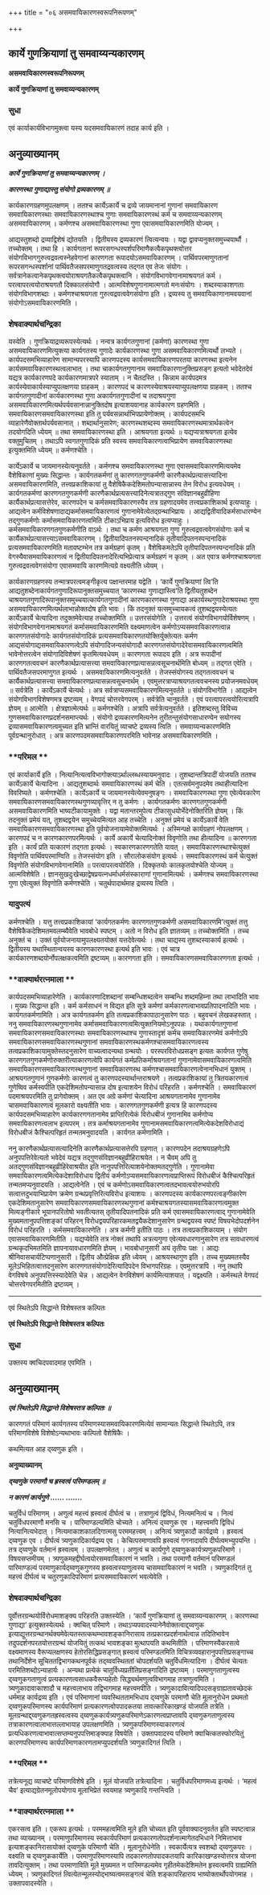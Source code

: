 +++
title = "०६ असमवायिकारणस्वरूपनिरूपणम्"

+++


## कार्ये गुणक्रियाणां तु समवाय्यन्यकारणम्

**असमवायिकारणस्वरूपनिरूपणम्**

**कार्ये गुणक्रियाणां तु समवाय्यन्यकारणम्**

### **सुधा**

एवं कार्याकार्यविभागमुक्त्वा यस्य यदसमवायिकारणं तदाह कार्य इति ।

## **अनुव्याख्यानम्**

***कार्ये गुणक्रियाणां तु समवाय्यन्यकारणम् ।***

***कारणस्था गुणाद्यास्तु संयोगो द्रव्यकारणम् ॥***

कार्यकारणग्रहणमुपलक्षणम् । ततश्च कार्येऽकार्ये च द्रव्ये जायमानानां गुणानां समवायिकारण समवायिकारणस्थाः समवायिकारणस्थाश्च गुणाः समवायिकारणस्थं कर्म च समवाय्यन्यकारणम् असमवायिकारणम् । कर्मणश्च असमवायिकारणस्था गुणा एवासमवायिकारणमिति योज्यम् ।

आद्यस्तुशब्दो द्रव्याद्विशेषं द्योतयति । द्वितीयस्य द्रव्यकारणं त्वित्यन्वयः । यद्वा द्वावप्यनुक्तसमुच्चयार्थौ । तच्चोक्तम् । तथा हि । कार्यगतानां रूपरसगन्धस्पर्शपरिमाणैकत्वैकपृथक्त्वोत्तर संयोगविभागगुरुत्वद्रवत्वस्नेहवेगानां कारणगता रूपादयोऽसमवायिकारणम् । पार्थिवपरमाणुगतानां रूपरसगन्धस्पर्शानां पार्थिवतैजसपरमाणुगतद्रवत्वस्य तद्गत एव तेजः संयोगः । सर्वत्रानेकत्वानेकपृथक्त्वयोराश्रयगतैकत्वैकपृथक्त्वानि । संयोगविभागवेगानामाश्रयगतं कर्म । परत्वापरत्वयोराश्रयगतौ दिक्कालसंयोगौ । आत्मविशेषगुणानामात्मगतो मनःसंयोगः । शब्दस्याकाशगताः संयोगविभागशब्दाः । कर्मणश्चाश्रयगता गुरुत्वद्रवत्ववेगसंयोगा इति । द्रव्यस्य तु समवायिकाणानामवयवानां संयोगोऽसमवायिकारणमिति ।

### **शेषवाक्यार्थचन्द्रिका**

यस्येति । गुणक्रियाद्रव्यरूपस्येत्यर्थः । नन्वत्र कार्यगतगुणानां (कर्मणां) कारणस्था गुणा असमवायिकारणमित्युक्त्या कार्यगतस्य गुणादेः कार्यकारणस्था गुणा असमवायिकारणमित्यर्थो लभ्यते । कार्यपदसमभिव्याहारेण सामान्यपरस्यापि कारणपदस्य कार्यसमवायिकारणपरतया कारणस्था इत्यनेन कार्यसमवायिकारणस्थत्वलाभात् । तथा चाकार्यगतगुणानाम समवायिकारणानुक्तिप्रसङ्ग इत्यतो भवेदेतदेवं यद्यत्र कार्यकारणपदे कार्यकारणमात्रपरे स्याताम् । न चैतदस्ति । किन्नाम कार्यपदमत्र कार्यस्येवाकार्यस्याप्युपलक्षणया ग्राहकम् । कारणपदं च कारणस्येवाश्रयस्याप्युपलक्षणया ग्राहकम् । ततश्च कार्यगतगुणादीनां कार्यकारणस्था गुणा अकार्यगतगुणादीनां च तदाश्रयगुणा असमवायिकारणमित्यर्थपर्यवसानान्नानुक्तिदोष इत्याशयवानाह कार्यकारण ग्रहणमिति । समवायिकारणसमवायिकारणस्था इति तु पर्यवसन्नार्थाभिपप्रायेणोक्तम् । कार्यपदसमभि व्याहारेणैवोक्तार्थपर्यवसानात् । शब्दार्थानुसारेण; कारणस्थशब्दस्य समवायिकारणस्थमात्रार्थकत्वेन तदयोगदिति ध्येयम् ॥ तथा समवायिकारणस्था इति । आश्रयगता इत्यर्थः ॥ यद्यप्यत्राश्रयगता इत्येव वक्तुमुचितम् । तथाऽपि स्वगतगुणादिकं प्रति स्वस्य समवायिकारणत्वाभिप्रायेण समवायिकारणस्था इत्युक्तमिति ध्येयम् ॥ कर्मणश्चेति ।

कार्येऽकार्ये च जायमानस्येत्यनुवर्तते । कर्मणश्च समवायिकारणस्था गुणा एवासमवायिकारणमित्ययमेव वैशेषिकाणां मुख्यः सिद्धान्तः । कार्यगतकर्मणां तु कारणगतगुणकर्मणी कारणैकार्थप्रत्यासत्त्यादिना असमवायिकारणमिति, तत्त्वप्रकाशिकायां तु वैशेषिकैकदेशिमतोपन्यासान्नास्य तेन विरोध इत्यवधेयम् । कार्यगतकर्मणां कारणगतगुणकर्मणी कारणैकार्थप्रत्यसत्त्यादिनेत्यत्रातद्गुण संविज्ञानबहुव्रीहिणा कार्यैकार्थप्रत्यासत्तेरेव, कारणपदेन च कर्मसमवायिकारणस्यैव तत्र ग्रहणादयमेव तत्त्वप्रकाशिकार्थ इत्यप्याहुः । आद्यत्वेन कर्मविशेषणादाद्यकर्मासमवायिकारणत्वं गुणानामेवेत्येतद्ग्रन्थाभिप्रायः । आद्यद्वितीयादिकर्मसाधारण्येन तद्गुणकर्मणोः कर्मासमवायिकारणत्वमिति टीकाऽभिप्राय इत्यविरोध इत्यप्याहुः । कर्मसमवायिकारणगतगुणकर्मणीति वाऽर्थः । तथा च कर्मण आश्रयगता गुणा गुरुत्वद्रवत्ववेगसंयोगाः कर्म च कार्यैकार्थप्रत्यासत्त्याऽसमवायिकारणम् । द्वितीयादिपतनस्पन्दनादिकं तृतीयादिपतनस्पन्दनादिकं प्रत्यसमवायिकारणमिति मतावष्टम्भेन तत्र कर्मग्रहणं कृतम् । वैशेषिकमतेऽपि तृतीयादिपतनस्पन्दनादिकं प्रति वेगस्यैवासमवायिकारणत्वं न द्वितीयादिपतनादेरित्यभिप्रेत्यात्र कर्मग्रहणं न कृतम् । अत एवात्र कर्मणश्चाश्रयगता गुरुत्वद्रवत्ववेगसंयोगा एवासमवायि कारणमित्यग्रे वक्ष्यतीति ध्येयम् ।

कार्यकारणग्रहणस्य तन्मात्रपरत्वमङ्गीकृत्य पक्षान्तरमाह यद्वेति । ‘कार्ये गुणक्रियाणां त्वि’ति आद्यतुशब्देनाकार्यगतगुणादिरूपानुक्तसमुच्चयात् ‘कारणस्था गुणाद्यास्त्वि’ति द्वितीयतुशब्देन चाश्रयगतगुणादिरूपानुक्तसमुच्चयात्कार्यगतगुणादीनां कारणकारणस्था गुणाद्या अकार्यस्थगुणादेराश्रयस्था गुणा असमवायिकारणमित्यर्थलाभान्नोक्तदोष इति भावः । किं तदनुक्तं यत्समुच्चायकत्वं तुशब्दद्वयस्येत्यतः कार्येऽकार्ये चेत्यादिना तदुक्तमेवेत्याह तच्चोक्तमिति ॥ उत्तरसंयोगेति । उत्तरत्वं संयोगविभागयोर्विशेषणम् । संयोगविभागवेगानामाश्रयगतं कर्मासमवायिकारणमिति वक्ष्यमाणत्वेन कर्मणोऽप्यसमवायिकारणत्वान्न कारणगतसंयोगादेः कार्यगतसंयोगादिकं प्रत्यसमवायिकारणतयोक्तिर्युक्तेत्यतः कर्मण आद्यसंयोगाद्यसमवायिकारणत्वेऽपि संयोगादिजन्यसंयोगादौ कारणगतसंयोगादेरेवासमवायिकारणत्वमिति भावेनोत्तरत्वेन संयोगादिविशेषणं कृतमित्यवधेयम् ॥ कारणगता रूपादय इति । अत्र रूपादीनां कारणगतत्ववचनं कारणैकार्थप्रत्यासत्त्या समवायिकारणप्रत्यासन्नत्वसूचनार्थमिति बोध्यम् ॥ तद्गत एवेति । पार्थिवतैजसपरमाणुगत इत्यर्थः । असमवायिकारणमित्यनुवर्तते । तेजस्संयोगस्य तद्गतत्ववचनं च कार्यैकार्थप्रत्यासत्त्या समवायिकारणप्रत्यासन्नत्वसूचनार्थम् । एवमुत्तरत्राप्याश्रयगतत्ववचनस्य प्रयोजनमवधेयम् ॥ सर्वत्रेति । कार्येऽकार्ये चेत्यर्थः । अत्र सर्वत्राप्यसमवायिकारणमित्यनुवर्तते ॥ संयोगविभागेति । आद्यत्वेन संयोगविभागविशेषणमत्र द्रष्टव्यम् । वेगपदं चोत्तरवेगपरम् । सर्वत्रेति चानुवर्तते । एवं परत्वापरत्वयोरित्यत्रापि ज्ञेयम् ॥ आत्मेति । क्षेत्रज्ञात्मेत्यर्थः ॥ कर्मणश्चेति । अत्रापि सर्वत्रेत्यनुवर्तते । इतिशब्दस्तु विविच्य गुणसमवायिकारणप्रदर्शनसमाप्त्यर्थः । संयोगो द्रव्यकारणमित्यनेन तुरीतन्तुसंयोगसाधारण्येन सयोगस्य द्रव्यासमवायिकारणत्वमुच्यत इति भ्रान्तिं वारयितुं व्याचष्टे द्रव्यस्य त्विति । समवाय्यन्यकारणमिति पूर्वग्रन्थानुरोधात् । अत्र कारणपदमसमवायिकारणपरमिति भावेनाह असमवायिकारणमिति ।

### **परिमल **

एवं कार्याकार्ये इति । नित्यानित्यत्वविभागोक्त्याऽर्थाल्लब्धस्यायमनुवादः । तुशब्दान्तत्रिपादीं योजयति ततश्च कार्येऽकार्ये चेत्यादिना । आद्यतुशब्दार्थः समवायिकारणस्थं कर्म चेति । एतत्सर्वमनुपदमेव तथाहीत्यादिना विवरिष्यते । कर्मणश्चेति । कार्येऽकार्ये च जायमानस्येत्येवमनुषङ्गः । समवायिकारणस्था गुणा एवेत्येवकारेण समवायिकारणसमवायिकारणस्थगुणव्यावृत्तिर् न तु कर्मणः । कार्यगतकर्मणः कारणगतगुणकर्मणी असमवायिकारणमिति भाष्यटीकायामुक्तेः । यद्वा मतान्तरमुपेत्य टीकासुधयोर्भेदेनोक्तिरिति ज्ञेयम् । किं तदनुक्तं प्रमेयं यत्, तुशब्दद्वयेन समुच्चेयमित्यत आह तच्चेति । अनुक्तं प्रमेयं च कार्येऽकार्ये वेति समवायिकारणसमवायिकारणस्था इति पूर्वयोजनायामेवोक्तमित्यर्थः । अस्मिन्पक्षे कार्यग्रहणं नोपलक्षणम् । कारणपदं च न कारणकारणपरमित्यर्थः । कार्ये अकार्ये चेत्यादिनोक्तं विवृणोति तथा हीत्यादिना ॥ कारणगता इति । कार्यं प्रति यत्कारणं तद्गता इत्यर्थः । स्वकारणकारणगतेति यावत् । समवायिकारणस्थाश्चेत्युक्तं विवृणोति पार्थिवपरमाण्विति ॥ तेजस्संयोग इति । सौरालोकसंयोग इत्यर्थः । समवायिकारणस्थं कर्म चेत्युक्तं विवृणोति संयोगविभागवेगानामिति ॥ परत्वापरत्वयोरिति । दिक्कृतयोः कालकृतयोश्चेति योज्यम् ॥ आत्मविशेषेति । ज्ञानसुखदुःखेच्छाद्वेषप्रयत्नधर्माधर्मसंस्काराणां गुणानामित्यर्थः । कर्मणश्च समवायिकारणस्था गुणा एवेत्युक्तं विवृणोति कर्मणश्चेति । चतुर्थपादार्थमाह द्रव्यस्य त्विति ।

### **यादुपत्यं**

कर्मणश्चेति । यत्तु तत्त्वप्रकाशिकायां ‘कार्यगतकर्मणः कारणगतगुणकर्मणी असमवायिकारणमि’त्युक्तं तत्तु वैशेषिकैकदेशिमतमवलम्ब्यैवेति भावबोधे स्पष्टम् । अतो न विरोध इति ज्ञातव्यम् ॥ तच्चोक्तमिति । तच्च अनुक्तं च । उक्तं पूर्वयोजनायामुपलक्ष्यतयोक्तं यत्तदेवेत्यर्थः । तथा चाद्यस्य तुशब्दस्याकार्य इत्यर्थः । द्वितीयस्य यथास्थितान्वयस्य कारणकारणस्था इत्यर्थ इति भावः । एवं चात्र कार्यकारणशब्दयोर्नोपलक्षकत्वमिति द्रष्टव्यम् ॥ कारणगता इति । समवायिकारणसमवायिकारणगता इत्यर्थः ।

### **वाक्यार्थरत्नमाला **

कार्यपदसमभिव्याहारेणेति । कार्यकारणादिशब्दानां सम्बन्धिशब्दत्वेन सम्बन्धि शब्दमहिम्ना तथा लाभादिति भावः । मुख्यः सिद्धान्त इति । कर्म कर्मसाधनं न विद्यत इति सूत्रे कर्मणां कर्मकारणत्वाभावप्रतिपादनादिति भावः । कार्यगतकर्मणामिति । अत्र कार्यगतकर्मण इति तत्वप्रकाशिकापाठानुसारेण पाठः । बहुवचनं लेखकहस्तात् । ननु समवायिकारणस्थगुणानामेव कर्मासमवायिकारणत्वमित्युक्तनियमोऽनुपपन्नः । यथाकार्यगतगुणानां समवायिकारणसमवायिकारणस्थाः समवायिकारणस्थाश्च गुणास्तादृशं कर्मच समवायिकारणमेवं कर्मणोऽपि समवायिकारणसमवायिकारणस्थगुणानां समवायिकारणस्थकर्मणश्चासमवायिकारणत्वस्य तत्वप्रकाशिकायामुक्तेस्तदनुसारेण वाच्यत्वादन्यथा ग्रन्थयोः । परस्परविरोधप्रसङ्ग इत्यतः कार्यगत गुणेषु कारणगतगुणकर्मणोरुक्तरीत्याकारणत्वेपि कार्यगतं कर्मप्रतिकर्माश्रयगतानां गुणानामेवासमवायिकारणत्वमिति समवायिकारणसमवायिकारणस्थगुणानां समवायिकारणस्थ कर्मणश्चासमवायिकारणत्वेनानभिधानं युक्तम् । आश्रयगतगुणानं गुणकर्मणोः कारणत्वं तु कारणपदस्यार्थान्तराश्रयणे । तत्वप्रकाशिकायां तु त्रितयकारणत्वं गुणेष्विव कर्मस्वपीति एकदेशिमतोपन्यासान्न दोष इत्याशयेन विरोधं परिहरति । कर्मणश्चेति । समवायिकारणं पदमाश्रयपरमिति तु प्रागेवोक्तम् । अत एव अग्रे कर्मणां चेत्यादिना आश्रयगतानामेव गुणानामेव चासमवायिकारणत्वं मूलकारो वक्ष्यतीति भावः । कारणगतगुणकर्मणी इत्यत्र हि कारणपदस्य कार्यपदसमभिव्याहारेण कार्यकारणगतानामेव प्राप्तिरित्येकं विरोधबीजं गुणानामिव कर्मणोप्य समवायिकारणत्वलाभ इत्यपरम् । तत्र कर्माश्रयगतानामेव गुणानामसमवायिकारणत्वमित्येकदेशविरोधाद्यं विरोधबीजं कैश्चित्परिहृतं तन्मतमनुवादयति । कार्यगत कर्मणामिति ।

ननु कारणैकार्थप्रत्यासत्यादिनेति कारणैकार्थप्रत्यासत्तेरपि ग्रहणात् । कारणपदेन तदाश्रयग्रहणेऽपि अनुपपत्तिरेवेत्यतो भवेदेवं यद्यत्र तद्गुणसंविज्ञानबहुव्रीहिराश्रयेत । न चैवम् अपि तु अतद्गुणसंविज्ञानबहुव्रीहिरेवाश्रयीत इति नानुपपत्तिरित्याशयेनोक्तमतद्गुणेति । गुणानामेवा समवायिकारणत्वमित्येकदेशाविरोधाय द्वितीयं कर्मणोऽप्यसमवायिकारणत्वप्राप्तिरूपं विरोधबीजं कैश्चित्परिहृतं तन्मतमप्यनुवादयति । आद्यत्वेनेति । एवं च कर्मणोऽसमवायिकारणत्वतदभावत्वयोरुभयोरपि सत्वात्तदुभयाभिप्रायेण क्रमेण ग्रन्थप्रवृत्तिरित्यविरोध इत्याशयः । कारणपदस्य कार्यकारणपरत्वङ्गीकारेण एकदेशिमतानुसारेण समवायिकारणसमवायिकारणस्थगुणानां कर्मश्चाश्रयगतस्यासमवायिकारणत्वमुक्त मित्यङ्गीकारे भूयानपरितोषो भवतीत्यतस् तृतीयादिपतनादिकं प्रति कर्म एवासमवायिकारणत्वाद् गुणानामेवेति मुख्यमतानुपपत्तिशङ्कां परिहरन् विरोधद्वयपरिहारकमतद्वयैकदेशानुसारेण ग्रन्थद्वयस्य स्पष्टं विषयभेदोपदर्शनेन विरोधं परिहरति । कर्मसमवायिकारणेति । अत्र कर्मणी इतीति पाठः । तत्र तत्वप्रकाशिकायाम् । संयोग एवासमवायिकारणमितीति । यद्यप्येवेति तत्र नोक्तं तथापि अत्रत्यगुणा एवेत्यवधारणानुसारेण तत्र सावधारणत्वं ग्रन्थकृदभिमतमिति ज्ञापनायावधारणमिति ज्ञेयम् । भावबोधानुसारी अयं तृतीयः पक्षः । आद्यः श्रीनिवासचार्यटिप्पणानुसारी । द्वितीय औत्प्रेक्षिक इति ध्येयम् । आश्रयस्थागुण इति । तच्च मुख्यमतस्यैव मूलेऽभिहितत्वात्तदनुसारेण कारणगतसंयोगादेरित्यादिपदेन विभागपरिग्रहः । एवमुत्तरत्रापि । ननु तथापि वेगविषये अनुपपत्तिस्स्यादेवेति चेन्न । आद्यत्वेन वेगविशेषणं कार्यमित्याशयात् । यद्वक्ष्यति । कर्मस्थले वेगपदं चोत्तरवेगपरमितीति द्रष्टव्यम् ।

------------------------------------------------------------------------

एवं स्थितेऽपि सिद्धान्ते विशेषस्तत्र कल्पितः

**एवं स्थितेऽपि सिद्धान्ते विशेषस्तत्र कल्पितः**

### **सुधा**

उक्तस्य क्वचिदपवादमाह एवमिति ।

## **अनुव्याख्यानम्**

***एवं स्थितेऽपि सिद्धान्ते विशेषस्तत्र कल्पितः ॥***

कारणगतं परिमाणं कार्यगतस्य परिमाणस्यासमवायिकारणमित्येवं सामान्यतः सिद्धान्ते स्थितेऽपि, तत्र परिमाणविशेषे विशेषोऽन्यथाभावः कल्पितो वैशेषिकैः ।

कथमित्यत आह द्य्वणुक इति ।

**अनुव्याख्यानम्**

***द्य्वणुके परमाणौ च ह्रस्वत्वं परिमण्डलम् ॥***

***न कारणं कार्यगुणे ...... .......***

चतुर्विधं परिमाणम् । अणुत्वं महत्त्वं ह्रस्वत्वं दीर्घत्वं च । तत्राणुत्वं द्विविधं, नित्यमनित्यं च । नित्यं चतुर्विधपरमाणौ मनसि च । पारिमाण्डल्यमिति चोच्यते । अनित्यं द्य्वणुक एव । महत्त्वमपि द्विविधं नित्यानित्यभेदात् । नित्यमाकाशकालदिगात्मसु परममहत्त्वम् । अनित्यं त्र्यणुकादौ कार्यद्रव्ये । ह्रस्वत्वं द्य्वणुक एव । दीर्घत्वं त्र्यणुकादिकार्यद्रव्य एव । केचित्परमाणावपि ह्रस्वत्वं गगनादावपि दीर्घत्वमभ्युपयन्ति । तत्र द्य्वणुके वर्तमानं ह्रस्वत्वम् । उपलक्षणमेतत् । अणुत्वं च कार्यगुणे द्य्वणुककार्यत्र्यणुकपरिमाणे । विषयसप्तमीयम् । त्र्यणुकमहद्दीर्घत्वयोरसमवायिकारणं न भवति । तथा परमाणौ वर्तमानं परिमण्डलं पारिमाण्डल्यं परमाणुकार्यद्य्वणुकगुणस्य ह्रस्वत्वस्याणुत्वस्य चासमवायिकारणं न भवति । त्र्यणुकादिगतं तु महत्त्वं दीर्घत्वं च चतुरणुकादिपरिमाणं प्रत्यसमवायिकारणं भवत्येवेति ।

### **शेषवाक्यार्थचन्द्रिका**

पूर्वोत्तरग्रन्थयोर्विरोधमाशङ्क्य परिहरति उक्तस्येति । ‘कार्ये गुणक्रियाणां तु समवाय्यन्यकारणम् । कारणस्था गुणाद्या’ इत्युक्तस्येत्यर्थः । क्वचित् परिमाणे । तथाऽप्यपवादस्यानेनैवोक्तत्वाद्द्य्वणुक इत्याद्युत्तरग्रन्थानर्थक्यमेवेत्यतस्तत्कथम्भावशङ्कानिरासाय तत्प्रकारप्रदर्शनार्थत्वान्न तदितिभावेन तदुपदर्शनपरतयोत्तरग्रन्थं योजयितुं तत्कथं भावशङ्का मुत्थापयति कथमितीति । परिमाणस्यैकरसत्वे वक्ष्यमाणस्य वैरूप्यलक्षणस्य हेतोरसिद्धिप्रसङ्गात् ह्रस्वत्वं परिमण्डलमिति विचित्रव्यवहारानुपपत्तिप्रसङ्गाच्च तथानिर्देशेन सूचिततद्विभागकथनपूर्वकं तद्य्ववस्थिततां चोपदर्शयति चतुर्विधमित्यादिना । दीर्घत्वं चेत्यतः परमितिशब्दोऽन्याहार्यः । अन्यथा प्रत्येकं चातुर्विध्यप्रतीतिप्रसङ्गादिति द्रष्टव्यम् । परमाणुगताणुत्वस्य द्य्वणुकगताणुत्वं प्रत्यकारणत्वसाधकवैरूप्यहेतोः सिद्ध्यर्थमणुत्वविभागमाह तत्राणुत्वमिति । त्र्यणुकादावाकाशादौ च महत्त्वलाभाय तद्विभागमाह महत्त्वमपीति । त्र्यणुकादावित्यादिपदसङ्ग्राह्यतावच्छेदकं धर्ममाह कार्यद्रव्य इति । एवं परिमाणानां व्यवस्थिततामभिधाय द्य्वणुके परमाणौ चेति मूलानुरोधेन प्रथमतो द्य्वणुकपरिमाणस्य कार्यपरिमाणं प्रत्यकारणत्वोपपादकतया तावत्कारिकाखण्डं योजयति तत्रेति । मूलग्रन्थाद्द्य्वणुकगतह्रस्वत्वस्य द्य्वणुककार्यत्र्यणुकपरिमाणेऽकारणत्वप्राप्तावपि द्य्वणुकगताणुत्वस्य तत्राकारणत्वालाभात्तल्लाभायाह उपलक्षणमिति । त्र्यणुकपरिमाणस्याकारणत्वं प्रत्यधिकरणत्वाभावात्सप्तम्यनुपपत्तिमाङ्क्याह विषयेति । उक्तापवादस्य परिमाणे क्वाचित्कतस्फोरयितुं कारणपरिमाणस्य कार्यपरिमाणकारणतामप्युपदर्शयति त्र्यणुकादिगतं त्विति ।

### **परिमल **

तत्रेत्यनूद्य व्याचष्टे परिमाणविशेषे इति । मूलं योजयति तत्रेत्यादिना । चतुर्विधपरिमाणमध्य इत्यर्थः । ‘महत्वं चैव’ इत्याद्यग्रेतनमूलोपयोगाय मूलाभिप्रेतं स्वयमाह त्र्यणुकादि गन्तन्त्विति ।

### **वाक्यार्थरत्नमाला **

एकरसत्व इति । एकरूप इत्यर्थः । परममहत्वमिति मूले इति चोच्यत इति पूर्ववाक्यादनुवर्तत इति स्पष्टत्वान्न तथा व्याख्यानम् । परमाणुपरिमाणस्य स्वकार्यपरिमाणं प्रत्यकारणतोपदर्शनात्मागेतदभिधाने निमित्ताभाव इत्याशङ्कानिरासायोक्तं द्य्वणुके परिमाणौ चेति । मूलानुरोधेनेति । स्वकार्येत्यत्र स्वशब्दो द्य्वणुकपरः । वक्ष्यति च द्य्वणुककार्येति । परमाणुपरिमाणस्यापि तदकारणतोपपादकतयापि कारिकाखण्डस्योत्तरत्र योजना तावदित्युक्तम् । तथा परमाणाविति मूले मुख्यमत न पारिमण्डल्यमेव गृहीतमेकदेशिमतेन हृस्वत्वमपि ग्राह्यमिति ध्येयम् । त्र्यणुकादिगतं त्वित्येतन्मूलस्योद्भाष्यत्वमसङ्गत्वं चेति शङ्कापरिहाराय भाष्योक्तार्थोपयोगमाह । उक्तापवादस्येति ।





